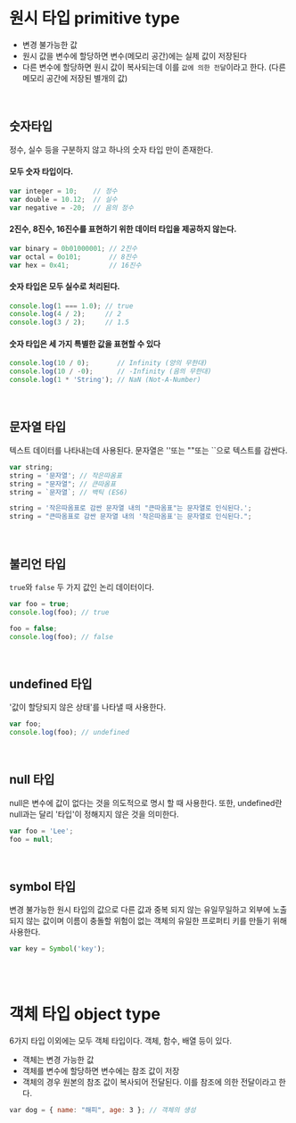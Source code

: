 # 원시 타입 primitive type
- 변경 불가능한 값
- 원시 값을 변수에 할당하면 변수(메모리 공간)에는 실제 값이 저장된다
- 다른 변수에 할당하면 원시 값이 복사되는데 이를 `값에 의한 전달`이라고 한다. (다른 메모리 공간에 저장된 별개의 값)


<br/>


## 숫자타입 
정수, 실수 등을 구분하지 않고 하나의 숫자 타입 만이 존재한다. 
#### 모두 숫자 타입이다.
```javascript
var integer = 10;    // 정수
var double = 10.12;  // 실수
var negative = -20;  // 음의 정수
```
#### 2진수, 8진수, 16진수를 표현하기 위한 데이터 타입을 제공하지 않는다.
```javascript
var binary = 0b01000001; // 2진수
var octal = 0o101;       // 8진수
var hex = 0x41;          // 16진수
```

#### 숫자 타입은 모두 실수로 처리된다.
```javascript
console.log(1 === 1.0); // true
console.log(4 / 2);     // 2
console.log(3 / 2);     // 1.5
```

#### 숫자 타입은 세 가지 특별한 값을 표현할 수 있다
```javascript
console.log(10 / 0);       // Infinity (양의 무한대)
console.log(10 / -0);      // -Infinity (음의 무한대)
console.log(1 * 'String'); // NaN (Not-A-Number)
```


<br/>


## 문자열 타입
텍스트 데이터를 나타내는데 사용된다. 문자열은 ''또는 ""또는 ``으로 텍스트를 감싼다.
```javascript
var string;
string = '문자열'; // 작은따옴표
string = "문자열"; // 큰따옴표
string = `문자열`; // 백틱 (ES6)

string = '작은따옴표로 감싼 문자열 내의 "큰따옴표"는 문자열로 인식된다.';
string = "큰따옴표로 감싼 문자열 내의 '작은따옴표'는 문자열로 인식된다.";
```


<br/>


## 불리언 타입
`true`와 `false` 두 가지 값인 논리 데이터이다.
```javascript
var foo = true;
console.log(foo); // true

foo = false;
console.log(foo); // false
```

<br/>



## undefined 타입
'값이 할당되지 않은 상태'를 나타낼 때 사용한다. 
```javascript
var foo;
console.log(foo); // undefined
```


<br/>


## null 타입
null은 변수에 값이 없다는 것을 의도적으로 명시 할 때 사용한다. 또한, undefined란 null과는 달리 '타입'이 정해지지 않은 것을 의미한다.
```javascript
var foo = 'Lee';
foo = null;
```


<br/>


## symbol 타입
변경 불가능한 원시 타입의 값으로 다른 값과 중복 되지 않는 유일무일하고 외부에 노출되지 않는 값이며 이름이 충돌할 위험이 없는 객체의 유일한 프로퍼티 키를 만들기 위해 사용한다.
```javascript
var key = Symbol('key');
```


<br/><br/>


# 객체 타입 object type
6가지 타입 이외에는 모두 객체 타입이다. 객체, 함수, 배열 등이 있다.
- 객체는 변경 가능한 값
- 객체를 변수에 할당하면 변수에는 참조 값이 저장
- 객체의 경우 원본의 참조 값이 복사되어 전달된다. 이를 참조에 의한 전달이라고 한다.
```javascript
var dog = { name: "해피", age: 3 }; // 객체의 생성
```
